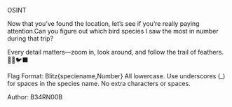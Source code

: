 OSINT

Now that you’ve found the location, let’s see if you’re really paying attention.Can you figure out which bird species I saw the most in number during that trip?

Every detail matters—zoom in, look around, and follow the trail of feathers. 🕵️‍♂️🐦‍⬛

Flag Format: Blitz{speciename,Number} All lowercase. Use underscores (_) for spaces in the species name. No extra characters or spaces.

Author: B34RN00B
